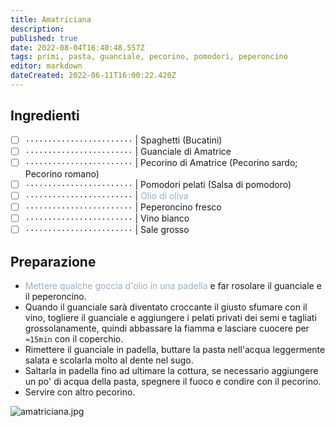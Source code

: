 ```yaml
---
title: Amatriciana
description: 
published: true
date: 2022-08-04T16:40:48.557Z
tags: primi, pasta, guanciale, pecorino, pomodori, peperoncino
editor: markdown
dateCreated: 2022-06-11T16:00:22.420Z
---
```


## Ingredienti

* [ ] `························` | Spaghetti (Bucatini)
* [ ] `························` | Guanciale di Amatrice
* [ ] `························` | Pecorino di Amatrice (Pecorino sardo; Pecorino romano)
* [ ] `························` | Pomodori pelati (Salsa di pomodoro)
* [ ] `························` | <span style="color: #98AFC7">Olio di oliva</span>
* [ ] `························` | Peperoncino fresco
* [ ] `························` | Vino bianco
* [ ] `························` | Sale grosso

## Preparazione

* <span style="color: #98AFC7">Mettere qualche goccia d'olio in una padella</span> e far rosolare il guanciale e il peperoncino.
* Quando il guanciale sarà diventato croccante il giusto sfumare con il vino, togliere il guanciale e aggiungere i pelati privati dei semi e tagliati grossolanamente, quindi abbassare la fiamma e lasciare cuocere per `≈15min` con il coperchio.
* Rimettere il guanciale in padella, buttare la pasta nell'acqua leggermente salata e scolarla molto al dente nel sugo.
* Saltarla in padella fino ad ultimare la cottura, se necessario aggiungere un po' di acqua della pasta, spegnere il fuoco e condire con il pecorino.
* Servire con altro pecorino.

![amatriciana.jpg](/ricette/amatriciana.jpg)